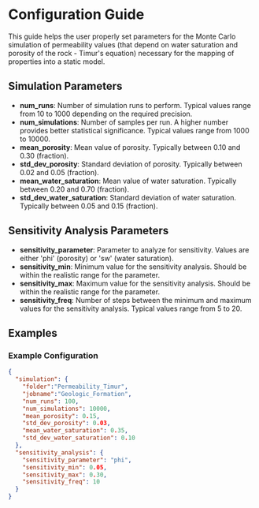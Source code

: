 # Configuration Guide
This guide helps the user properly set parameters for the Monte Carlo simulation of permeability values (that depend on water saturation and porosity of the rock - Timur's equation) necessary for the mapping of properties into a static model.

## Simulation Parameters

- **num_runs**: Number of simulation runs to perform. Typical values range from 10 to 1000 depending on the required precision.
- **num_simulations**: Number of samples per run. A higher number provides better statistical significance. Typical values range from 1000 to 10000.
- **mean_porosity**: Mean value of porosity. Typically between 0.10 and 0.30 (fraction).
- **std_dev_porosity**: Standard deviation of porosity. Typically between 0.02 and 0.05 (fraction).
- **mean_water_saturation**: Mean value of water saturation. Typically between 0.20 and 0.70 (fraction).
- **std_dev_water_saturation**: Standard deviation of water saturation. Typically between 0.05 and 0.15 (fraction).

## Sensitivity Analysis Parameters

- **sensitivity_parameter**: Parameter to analyze for sensitivity. Values are either 'phi' (porosity) or 'sw' (water saturation).
- **sensitivity_min**: Minimum value for the sensitivity analysis. Should be within the realistic range for the parameter.
- **sensitivity_max**: Maximum value for the sensitivity analysis. Should be within the realistic range for the parameter.
- **sensitivity_freq**: Number of steps between the minimum and maximum values for the sensitivity analysis. Typical values range from 5 to 20.

## Examples

### Example Configuration

```json
{
  "simulation": {
    "folder":"Permeability_Timur",
    "jobname":"Geologic_Formation",
    "num_runs": 100,
    "num_simulations": 10000,
    "mean_porosity": 0.15,
    "std_dev_porosity": 0.03,
    "mean_water_saturation": 0.35,
    "std_dev_water_saturation": 0.10
  },
  "sensitivity_analysis": {
    "sensitivity_parameter": "phi",
    "sensitivity_min": 0.05,
    "sensitivity_max": 0.30,
    "sensitivity_freq": 10
  }
}
